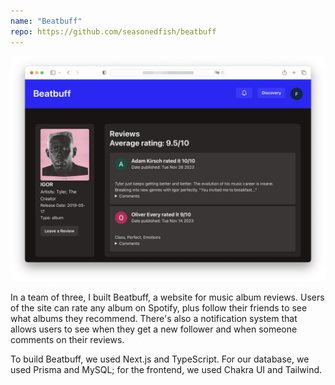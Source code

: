 ```yaml
---
name: "Beatbuff"
repo: https://github.com/seasonedfish/beatbuff
---
```

![An example album on Beatbuff. There is information about the album and reviews.](image.png)

In a team of three, I built Beatbuff, a website for music album reviews. Users of the site can rate any album on Spotify, plus follow their friends to see what albums they recommend. There's also a notification system that allows users to see when they get a new follower and when someone comments on their reviews.

To build Beatbuff, we used Next.js and TypeScript.
For our database, we used Prisma and MySQL; for the frontend, we used Chakra UI and Tailwind.